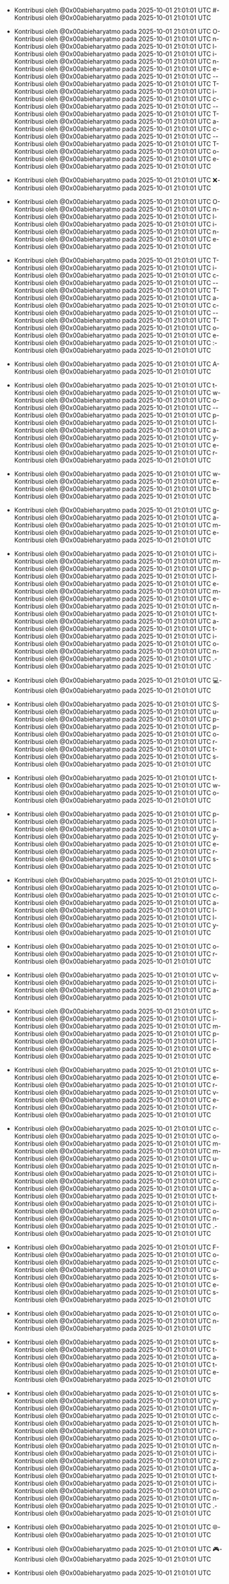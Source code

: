 - Kontribusi oleh @0x00abieharyatmo pada 2025-10-01 21:01:01 UTC
#- Kontribusi oleh @0x00abieharyatmo pada 2025-10-01 21:01:01 UTC
 - Kontribusi oleh @0x00abieharyatmo pada 2025-10-01 21:01:01 UTC
O- Kontribusi oleh @0x00abieharyatmo pada 2025-10-01 21:01:01 UTC
n- Kontribusi oleh @0x00abieharyatmo pada 2025-10-01 21:01:01 UTC
l- Kontribusi oleh @0x00abieharyatmo pada 2025-10-01 21:01:01 UTC
i- Kontribusi oleh @0x00abieharyatmo pada 2025-10-01 21:01:01 UTC
n- Kontribusi oleh @0x00abieharyatmo pada 2025-10-01 21:01:01 UTC
e- Kontribusi oleh @0x00abieharyatmo pada 2025-10-01 21:01:01 UTC
-- Kontribusi oleh @0x00abieharyatmo pada 2025-10-01 21:01:01 UTC
T- Kontribusi oleh @0x00abieharyatmo pada 2025-10-01 21:01:01 UTC
i- Kontribusi oleh @0x00abieharyatmo pada 2025-10-01 21:01:01 UTC
c- Kontribusi oleh @0x00abieharyatmo pada 2025-10-01 21:01:01 UTC
-- Kontribusi oleh @0x00abieharyatmo pada 2025-10-01 21:01:01 UTC
T- Kontribusi oleh @0x00abieharyatmo pada 2025-10-01 21:01:01 UTC
a- Kontribusi oleh @0x00abieharyatmo pada 2025-10-01 21:01:01 UTC
c- Kontribusi oleh @0x00abieharyatmo pada 2025-10-01 21:01:01 UTC
-- Kontribusi oleh @0x00abieharyatmo pada 2025-10-01 21:01:01 UTC
T- Kontribusi oleh @0x00abieharyatmo pada 2025-10-01 21:01:01 UTC
o- Kontribusi oleh @0x00abieharyatmo pada 2025-10-01 21:01:01 UTC
e- Kontribusi oleh @0x00abieharyatmo pada 2025-10-01 21:01:01 UTC

- Kontribusi oleh @0x00abieharyatmo pada 2025-10-01 21:01:01 UTC
❌- Kontribusi oleh @0x00abieharyatmo pada 2025-10-01 21:01:01 UTC
 - Kontribusi oleh @0x00abieharyatmo pada 2025-10-01 21:01:01 UTC
O- Kontribusi oleh @0x00abieharyatmo pada 2025-10-01 21:01:01 UTC
n- Kontribusi oleh @0x00abieharyatmo pada 2025-10-01 21:01:01 UTC
l- Kontribusi oleh @0x00abieharyatmo pada 2025-10-01 21:01:01 UTC
i- Kontribusi oleh @0x00abieharyatmo pada 2025-10-01 21:01:01 UTC
n- Kontribusi oleh @0x00abieharyatmo pada 2025-10-01 21:01:01 UTC
e- Kontribusi oleh @0x00abieharyatmo pada 2025-10-01 21:01:01 UTC
 - Kontribusi oleh @0x00abieharyatmo pada 2025-10-01 21:01:01 UTC
T- Kontribusi oleh @0x00abieharyatmo pada 2025-10-01 21:01:01 UTC
i- Kontribusi oleh @0x00abieharyatmo pada 2025-10-01 21:01:01 UTC
c- Kontribusi oleh @0x00abieharyatmo pada 2025-10-01 21:01:01 UTC
-- Kontribusi oleh @0x00abieharyatmo pada 2025-10-01 21:01:01 UTC
T- Kontribusi oleh @0x00abieharyatmo pada 2025-10-01 21:01:01 UTC
a- Kontribusi oleh @0x00abieharyatmo pada 2025-10-01 21:01:01 UTC
c- Kontribusi oleh @0x00abieharyatmo pada 2025-10-01 21:01:01 UTC
-- Kontribusi oleh @0x00abieharyatmo pada 2025-10-01 21:01:01 UTC
T- Kontribusi oleh @0x00abieharyatmo pada 2025-10-01 21:01:01 UTC
o- Kontribusi oleh @0x00abieharyatmo pada 2025-10-01 21:01:01 UTC
e- Kontribusi oleh @0x00abieharyatmo pada 2025-10-01 21:01:01 UTC
:- Kontribusi oleh @0x00abieharyatmo pada 2025-10-01 21:01:01 UTC
 - Kontribusi oleh @0x00abieharyatmo pada 2025-10-01 21:01:01 UTC
A- Kontribusi oleh @0x00abieharyatmo pada 2025-10-01 21:01:01 UTC
 - Kontribusi oleh @0x00abieharyatmo pada 2025-10-01 21:01:01 UTC
t- Kontribusi oleh @0x00abieharyatmo pada 2025-10-01 21:01:01 UTC
w- Kontribusi oleh @0x00abieharyatmo pada 2025-10-01 21:01:01 UTC
o- Kontribusi oleh @0x00abieharyatmo pada 2025-10-01 21:01:01 UTC
-- Kontribusi oleh @0x00abieharyatmo pada 2025-10-01 21:01:01 UTC
p- Kontribusi oleh @0x00abieharyatmo pada 2025-10-01 21:01:01 UTC
l- Kontribusi oleh @0x00abieharyatmo pada 2025-10-01 21:01:01 UTC
a- Kontribusi oleh @0x00abieharyatmo pada 2025-10-01 21:01:01 UTC
y- Kontribusi oleh @0x00abieharyatmo pada 2025-10-01 21:01:01 UTC
e- Kontribusi oleh @0x00abieharyatmo pada 2025-10-01 21:01:01 UTC
r- Kontribusi oleh @0x00abieharyatmo pada 2025-10-01 21:01:01 UTC
 - Kontribusi oleh @0x00abieharyatmo pada 2025-10-01 21:01:01 UTC
w- Kontribusi oleh @0x00abieharyatmo pada 2025-10-01 21:01:01 UTC
e- Kontribusi oleh @0x00abieharyatmo pada 2025-10-01 21:01:01 UTC
b- Kontribusi oleh @0x00abieharyatmo pada 2025-10-01 21:01:01 UTC
 - Kontribusi oleh @0x00abieharyatmo pada 2025-10-01 21:01:01 UTC
g- Kontribusi oleh @0x00abieharyatmo pada 2025-10-01 21:01:01 UTC
a- Kontribusi oleh @0x00abieharyatmo pada 2025-10-01 21:01:01 UTC
m- Kontribusi oleh @0x00abieharyatmo pada 2025-10-01 21:01:01 UTC
e- Kontribusi oleh @0x00abieharyatmo pada 2025-10-01 21:01:01 UTC
 - Kontribusi oleh @0x00abieharyatmo pada 2025-10-01 21:01:01 UTC
i- Kontribusi oleh @0x00abieharyatmo pada 2025-10-01 21:01:01 UTC
m- Kontribusi oleh @0x00abieharyatmo pada 2025-10-01 21:01:01 UTC
p- Kontribusi oleh @0x00abieharyatmo pada 2025-10-01 21:01:01 UTC
l- Kontribusi oleh @0x00abieharyatmo pada 2025-10-01 21:01:01 UTC
e- Kontribusi oleh @0x00abieharyatmo pada 2025-10-01 21:01:01 UTC
m- Kontribusi oleh @0x00abieharyatmo pada 2025-10-01 21:01:01 UTC
e- Kontribusi oleh @0x00abieharyatmo pada 2025-10-01 21:01:01 UTC
n- Kontribusi oleh @0x00abieharyatmo pada 2025-10-01 21:01:01 UTC
t- Kontribusi oleh @0x00abieharyatmo pada 2025-10-01 21:01:01 UTC
a- Kontribusi oleh @0x00abieharyatmo pada 2025-10-01 21:01:01 UTC
t- Kontribusi oleh @0x00abieharyatmo pada 2025-10-01 21:01:01 UTC
i- Kontribusi oleh @0x00abieharyatmo pada 2025-10-01 21:01:01 UTC
o- Kontribusi oleh @0x00abieharyatmo pada 2025-10-01 21:01:01 UTC
n- Kontribusi oleh @0x00abieharyatmo pada 2025-10-01 21:01:01 UTC
.- Kontribusi oleh @0x00abieharyatmo pada 2025-10-01 21:01:01 UTC
 - Kontribusi oleh @0x00abieharyatmo pada 2025-10-01 21:01:01 UTC
💻- Kontribusi oleh @0x00abieharyatmo pada 2025-10-01 21:01:01 UTC
 - Kontribusi oleh @0x00abieharyatmo pada 2025-10-01 21:01:01 UTC
S- Kontribusi oleh @0x00abieharyatmo pada 2025-10-01 21:01:01 UTC
u- Kontribusi oleh @0x00abieharyatmo pada 2025-10-01 21:01:01 UTC
p- Kontribusi oleh @0x00abieharyatmo pada 2025-10-01 21:01:01 UTC
p- Kontribusi oleh @0x00abieharyatmo pada 2025-10-01 21:01:01 UTC
o- Kontribusi oleh @0x00abieharyatmo pada 2025-10-01 21:01:01 UTC
r- Kontribusi oleh @0x00abieharyatmo pada 2025-10-01 21:01:01 UTC
t- Kontribusi oleh @0x00abieharyatmo pada 2025-10-01 21:01:01 UTC
s- Kontribusi oleh @0x00abieharyatmo pada 2025-10-01 21:01:01 UTC
 - Kontribusi oleh @0x00abieharyatmo pada 2025-10-01 21:01:01 UTC
t- Kontribusi oleh @0x00abieharyatmo pada 2025-10-01 21:01:01 UTC
w- Kontribusi oleh @0x00abieharyatmo pada 2025-10-01 21:01:01 UTC
o- Kontribusi oleh @0x00abieharyatmo pada 2025-10-01 21:01:01 UTC
 - Kontribusi oleh @0x00abieharyatmo pada 2025-10-01 21:01:01 UTC
p- Kontribusi oleh @0x00abieharyatmo pada 2025-10-01 21:01:01 UTC
l- Kontribusi oleh @0x00abieharyatmo pada 2025-10-01 21:01:01 UTC
a- Kontribusi oleh @0x00abieharyatmo pada 2025-10-01 21:01:01 UTC
y- Kontribusi oleh @0x00abieharyatmo pada 2025-10-01 21:01:01 UTC
e- Kontribusi oleh @0x00abieharyatmo pada 2025-10-01 21:01:01 UTC
r- Kontribusi oleh @0x00abieharyatmo pada 2025-10-01 21:01:01 UTC
s- Kontribusi oleh @0x00abieharyatmo pada 2025-10-01 21:01:01 UTC
 - Kontribusi oleh @0x00abieharyatmo pada 2025-10-01 21:01:01 UTC
l- Kontribusi oleh @0x00abieharyatmo pada 2025-10-01 21:01:01 UTC
o- Kontribusi oleh @0x00abieharyatmo pada 2025-10-01 21:01:01 UTC
c- Kontribusi oleh @0x00abieharyatmo pada 2025-10-01 21:01:01 UTC
a- Kontribusi oleh @0x00abieharyatmo pada 2025-10-01 21:01:01 UTC
l- Kontribusi oleh @0x00abieharyatmo pada 2025-10-01 21:01:01 UTC
l- Kontribusi oleh @0x00abieharyatmo pada 2025-10-01 21:01:01 UTC
y- Kontribusi oleh @0x00abieharyatmo pada 2025-10-01 21:01:01 UTC
 - Kontribusi oleh @0x00abieharyatmo pada 2025-10-01 21:01:01 UTC
o- Kontribusi oleh @0x00abieharyatmo pada 2025-10-01 21:01:01 UTC
r- Kontribusi oleh @0x00abieharyatmo pada 2025-10-01 21:01:01 UTC
 - Kontribusi oleh @0x00abieharyatmo pada 2025-10-01 21:01:01 UTC
v- Kontribusi oleh @0x00abieharyatmo pada 2025-10-01 21:01:01 UTC
i- Kontribusi oleh @0x00abieharyatmo pada 2025-10-01 21:01:01 UTC
a- Kontribusi oleh @0x00abieharyatmo pada 2025-10-01 21:01:01 UTC
 - Kontribusi oleh @0x00abieharyatmo pada 2025-10-01 21:01:01 UTC
s- Kontribusi oleh @0x00abieharyatmo pada 2025-10-01 21:01:01 UTC
i- Kontribusi oleh @0x00abieharyatmo pada 2025-10-01 21:01:01 UTC
m- Kontribusi oleh @0x00abieharyatmo pada 2025-10-01 21:01:01 UTC
p- Kontribusi oleh @0x00abieharyatmo pada 2025-10-01 21:01:01 UTC
l- Kontribusi oleh @0x00abieharyatmo pada 2025-10-01 21:01:01 UTC
e- Kontribusi oleh @0x00abieharyatmo pada 2025-10-01 21:01:01 UTC
 - Kontribusi oleh @0x00abieharyatmo pada 2025-10-01 21:01:01 UTC
s- Kontribusi oleh @0x00abieharyatmo pada 2025-10-01 21:01:01 UTC
e- Kontribusi oleh @0x00abieharyatmo pada 2025-10-01 21:01:01 UTC
r- Kontribusi oleh @0x00abieharyatmo pada 2025-10-01 21:01:01 UTC
v- Kontribusi oleh @0x00abieharyatmo pada 2025-10-01 21:01:01 UTC
e- Kontribusi oleh @0x00abieharyatmo pada 2025-10-01 21:01:01 UTC
r- Kontribusi oleh @0x00abieharyatmo pada 2025-10-01 21:01:01 UTC
 - Kontribusi oleh @0x00abieharyatmo pada 2025-10-01 21:01:01 UTC
c- Kontribusi oleh @0x00abieharyatmo pada 2025-10-01 21:01:01 UTC
o- Kontribusi oleh @0x00abieharyatmo pada 2025-10-01 21:01:01 UTC
m- Kontribusi oleh @0x00abieharyatmo pada 2025-10-01 21:01:01 UTC
m- Kontribusi oleh @0x00abieharyatmo pada 2025-10-01 21:01:01 UTC
u- Kontribusi oleh @0x00abieharyatmo pada 2025-10-01 21:01:01 UTC
n- Kontribusi oleh @0x00abieharyatmo pada 2025-10-01 21:01:01 UTC
i- Kontribusi oleh @0x00abieharyatmo pada 2025-10-01 21:01:01 UTC
c- Kontribusi oleh @0x00abieharyatmo pada 2025-10-01 21:01:01 UTC
a- Kontribusi oleh @0x00abieharyatmo pada 2025-10-01 21:01:01 UTC
t- Kontribusi oleh @0x00abieharyatmo pada 2025-10-01 21:01:01 UTC
i- Kontribusi oleh @0x00abieharyatmo pada 2025-10-01 21:01:01 UTC
o- Kontribusi oleh @0x00abieharyatmo pada 2025-10-01 21:01:01 UTC
n- Kontribusi oleh @0x00abieharyatmo pada 2025-10-01 21:01:01 UTC
.- Kontribusi oleh @0x00abieharyatmo pada 2025-10-01 21:01:01 UTC
 - Kontribusi oleh @0x00abieharyatmo pada 2025-10-01 21:01:01 UTC
F- Kontribusi oleh @0x00abieharyatmo pada 2025-10-01 21:01:01 UTC
o- Kontribusi oleh @0x00abieharyatmo pada 2025-10-01 21:01:01 UTC
c- Kontribusi oleh @0x00abieharyatmo pada 2025-10-01 21:01:01 UTC
u- Kontribusi oleh @0x00abieharyatmo pada 2025-10-01 21:01:01 UTC
s- Kontribusi oleh @0x00abieharyatmo pada 2025-10-01 21:01:01 UTC
e- Kontribusi oleh @0x00abieharyatmo pada 2025-10-01 21:01:01 UTC
s- Kontribusi oleh @0x00abieharyatmo pada 2025-10-01 21:01:01 UTC
 - Kontribusi oleh @0x00abieharyatmo pada 2025-10-01 21:01:01 UTC
o- Kontribusi oleh @0x00abieharyatmo pada 2025-10-01 21:01:01 UTC
n- Kontribusi oleh @0x00abieharyatmo pada 2025-10-01 21:01:01 UTC
 - Kontribusi oleh @0x00abieharyatmo pada 2025-10-01 21:01:01 UTC
s- Kontribusi oleh @0x00abieharyatmo pada 2025-10-01 21:01:01 UTC
t- Kontribusi oleh @0x00abieharyatmo pada 2025-10-01 21:01:01 UTC
a- Kontribusi oleh @0x00abieharyatmo pada 2025-10-01 21:01:01 UTC
t- Kontribusi oleh @0x00abieharyatmo pada 2025-10-01 21:01:01 UTC
e- Kontribusi oleh @0x00abieharyatmo pada 2025-10-01 21:01:01 UTC
 - Kontribusi oleh @0x00abieharyatmo pada 2025-10-01 21:01:01 UTC
s- Kontribusi oleh @0x00abieharyatmo pada 2025-10-01 21:01:01 UTC
y- Kontribusi oleh @0x00abieharyatmo pada 2025-10-01 21:01:01 UTC
n- Kontribusi oleh @0x00abieharyatmo pada 2025-10-01 21:01:01 UTC
c- Kontribusi oleh @0x00abieharyatmo pada 2025-10-01 21:01:01 UTC
h- Kontribusi oleh @0x00abieharyatmo pada 2025-10-01 21:01:01 UTC
r- Kontribusi oleh @0x00abieharyatmo pada 2025-10-01 21:01:01 UTC
o- Kontribusi oleh @0x00abieharyatmo pada 2025-10-01 21:01:01 UTC
n- Kontribusi oleh @0x00abieharyatmo pada 2025-10-01 21:01:01 UTC
i- Kontribusi oleh @0x00abieharyatmo pada 2025-10-01 21:01:01 UTC
z- Kontribusi oleh @0x00abieharyatmo pada 2025-10-01 21:01:01 UTC
a- Kontribusi oleh @0x00abieharyatmo pada 2025-10-01 21:01:01 UTC
t- Kontribusi oleh @0x00abieharyatmo pada 2025-10-01 21:01:01 UTC
i- Kontribusi oleh @0x00abieharyatmo pada 2025-10-01 21:01:01 UTC
o- Kontribusi oleh @0x00abieharyatmo pada 2025-10-01 21:01:01 UTC
n- Kontribusi oleh @0x00abieharyatmo pada 2025-10-01 21:01:01 UTC
.- Kontribusi oleh @0x00abieharyatmo pada 2025-10-01 21:01:01 UTC
 - Kontribusi oleh @0x00abieharyatmo pada 2025-10-01 21:01:01 UTC
🌐- Kontribusi oleh @0x00abieharyatmo pada 2025-10-01 21:01:01 UTC
 - Kontribusi oleh @0x00abieharyatmo pada 2025-10-01 21:01:01 UTC
🎮- Kontribusi oleh @0x00abieharyatmo pada 2025-10-01 21:01:01 UTC

- Kontribusi oleh @0x00abieharyatmo pada 2025-10-01 21:01:01 UTC
